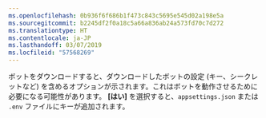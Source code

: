 ```yaml
---
ms.openlocfilehash: 0b936f6f686b1f473c843c5695e545d02a198e5a
ms.sourcegitcommit: b2245df2f0a18c5a66a836ab24a573fd70c7d272
ms.translationtype: HT
ms.contentlocale: ja-JP
ms.lasthandoff: 03/07/2019
ms.locfileid: "57568269"
---
```

ボットをダウンロードすると、ダウンロードしたボットの設定 (キー、シークレットなど) を含めるオプションが示されます。これはボットを動作させるために必要になる可能性があります。 **[はい]** を選択すると、`appsettings.json` または `.env` ファイルにキーが追加されます。
